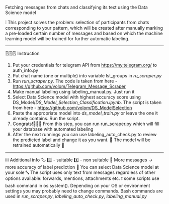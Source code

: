 Fetching messages from chats and classifying its text using the Data Science model

❕ This project solves the problem: selection of participants from chats corresponding to your pattern, which will be created after manually marking a pre-loaded certain number of messages and based on which the machine learning model will be trained for further automatic labeling.

--------------------------------------------------------------

🗒🗒🗒 Instruction

1. Put your credentials for telegram API from https://my.telegram.org/ to auth_info.py
2. Put chat name (one or multiple) into variable lst_groups in *ru_scraper.py*
3. Run *run_scraper.py*. The code is taken from here - https://github.com/volom/Telegram_Message_Scraper
4. Make manual labeling using labeling_manual.py. Just run it
5. Select Data Science model with highest accuracy score using DS_Model/*DS_Model_Selection_Classification.ipynb*. The script is taken from here - https://github.com/volom/DS_ModelSelection
6. Paste the appropriate model into *ds_model_train.py* or leave the one it already contains. Run the script.
7. Congrats!🎉🎉🎉 From this step, you can run run_scraper.py which will fill your database with automated labeling
8. After the next runnings you can use labeling_auto_check.py to review the predicted label and change it as you want. 🤖 The model will be retrained automatically 🤖

--------------------------------------------------------------

ℹ️ℹ️ℹ️ Additional info
🏷 0️⃣ - suitable 1️⃣ - non suitable
🧠 More messages -> more accuracy of label prediction
🔭 You can select Data Science model at your sole
🔤 The script uses only text from messages regardless of other options available: forwards, mentions, attachments etc.
❗️ some scripts use bash command in os.system(). Depending on your OS or environment settings you may probably need to change commands. Bash commands are used in *run_scraper.py*, *labeling_auto_check.py*, *labeling_manual.py*
